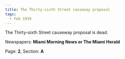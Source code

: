 ```yaml
---  
title: The Thirty-sixth Street causeway proposal  
tags:  
  - Feb 1939  
---  
```

  
The Thirty-sixth Street causeway proposal is dead.  
  
Newspapers: **Miami Morning News or The Miami Herald**  
  
Page: **2**, Section: **A** 
